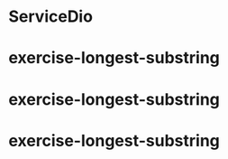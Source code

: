 # ServiceDio
# exercise-longest-substring
# exercise-longest-substring
# exercise-longest-substring
